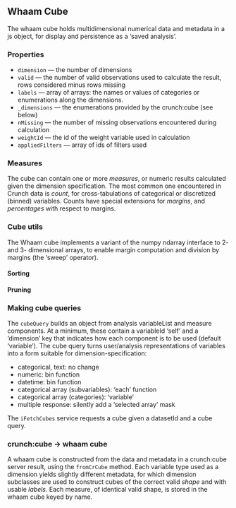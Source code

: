 ## Whaam Cube

The whaam cube holds multidimensional numerical data and metadata in a
js object, for display and persistence as a ‘saved analysis’.

### Properties

- `dimension` — the number of dimensions
- `valid` — the number of valid observations used to calculate the result,
  rows considered minus rows missing
- `labels` — array of arrays: the names or values of categories or enumerations
  along the dimensions.
- `_dimensions` — the enumerations provided by the crunch:cube (see below)
- `nMissing` — the number of missing observations encountered during calculation
- `weightId` — the id of the weight variable used in calculation
- `appliedFilters` — array of ids of filters used

### Measures

The cube can contain one or more _measures_, or numeric results calculated
given the dimension specification. The most common one encountered in Crunch
data is _count_, for cross-tabulations of categorical or discretized (binned)
variables. Counts have special extensions for _margins_, and _percentages_ with
respect to margins.

### Cube utils

The Whaam cube implements a variant of the numpy ndarray interface to 2- and 3-
dimensional arrays, to enable margin computation and division by margins (the
‘sweep’ operator).

#### Sorting

#### Pruning

### Making cube queries

The `cubeQuery` builds an object from analysis variableList and measure
components. At a minimum, these contain a variableId ‘self’ and a ‘dimension’
key that indicates how each component is to be used (default ‘variable’). The
cube query turns user/analysis representations of variables into a form
suitable for dimension-specification:

- categorical, text: no change
- numeric: bin function
- datetime: bin function
- categorical array (subvariables): ‘each’ function
- categorical array (categories): ‘variable’
- multiple response: silently add a ‘selected array’ mask

The `iFetchCubes` service requests a cube given a datasetId and a cube query.

### crunch:cube → whaam cube

A whaam cube is constructed from the data and metadata in a crunch:cube server
result, using the `fromCrCube` method. Each variable type used as a dimension
yields slightly different metadata, for which dimension subclasses are used to
construct cubes of the correct valid _shape_ and with usable _labels_. Each
measure, of identical valid shape, is stored in the whaam cube keyed by name.
